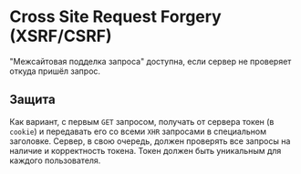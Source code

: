 # Cross Site Request Forgery (XSRF/CSRF)

"Межсайтовая подделка запроса" доступна, если сервер не проверяет откуда пришёл запрос.

## Защита

Как вариант, с первым `GET` запросом, получать от сервера токен (в `cookie`) и передавать его со всеми `XHR` запросами в специальном заголовке. Сервер, в свою очередь, должен проверять все запросы на наличие и корректность токена. Токен должен быть уникальным для каждого пользователя.
